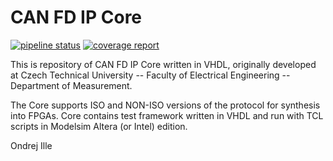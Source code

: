 # CAN FD IP Core

[![pipeline status](https://gitlab.fel.cvut.cz/illeondr/CAN_FD_IP_Core/badges/master/pipeline.svg)](http://illeondr.pages.fel.cvut.cz/CAN_FD_IP_Core/test_unit.xml)
[![coverage report](https://gitlab.fel.cvut.cz/illeondr/CAN_FD_IP_Core/badges/master/coverage.svg)](http://illeondr.pages.fel.cvut.cz/CAN_FD_IP_Core/coverage/)

This is repository of CAN FD IP Core written in VHDL, originally developed at
Czech Technical University -- Faculty of Electrical Engineering -- Department
of Measurement.

The Core supports ISO and NON-ISO versions of the protocol for synthesis into
FPGAs. Core contains test framework written in VHDL and run with TCL scripts
in Modelsim Altera (or Intel) edition.

Ondrej Ille
